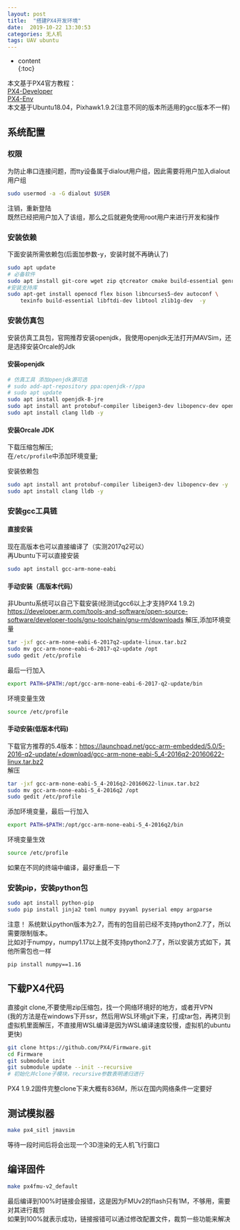 ```yaml
---  
layout: post  
title:  "搭建PX4开发环境"  
date:  2019-10-22 13:30:53  
categories: 无人机 
tags: UAV ubuntu  
---  
```


* content  
{:toc}  

本文基于PX4官方教程：  
[PX4-Developer](https://dev.px4.io/master/zh/index.html)  
[PX4-Env](http://dev.px4.io/v1.9.0/zh/setup/dev_env_linux.html)  
本文基于Ubuntu18.04，Pixhawk1.9.2(注意不同的版本所适用的gcc版本不一样)  

## 系统配置  

### 权限  
为防止串口连接问题，而tty设备属于dialout用户组，因此需要将用户加入dialout用户组  
``` bash 
sudo usermod -a -G dialout $USER  
```  
注销，重新登陆  
既然已经把用户加入了该组，那么之后就避免使用root用户来进行开发和操作  

### 安装依赖  
下面安装所需依赖包(后面加参数-y，安装时就不再确认了)  
``` bash 
sudo apt update  
# 必备软件  
sudo apt install git-core wget zip qtcreator cmake build-essential genromfs -y  
#安装支持库  
sudo apt-get install openocd flex bison libncurses5-dev autoconf \  
    texinfo build-essential libftdi-dev libtool zlib1g-dev  -y  
```  

### 安装仿真包  
安装仿真工具包，官网推荐安装openjdk，我使用openjdk无法打开jMAVSim，还是选择安装Orcale的Jdk  
#### 安装openjdk  
```bash  
# 仿真工具 添加openjdk源可选  
# sudo add-apt-repository ppa:openjdk-r/ppa  
# sudo apt update  
sudo apt install openjdk-8-jre  
sudo apt install ant protobuf-compiler libeigen3-dev libopencv-dev openjdk-8-jdk openjdk-8-jre -y  
sudo apt install clang lldb -y  
```  
#### 安装Orcale JDK  
下载压缩包解压;  
在```/etc/profile```中添加环境变量;  

安装依赖包  
```  bash
sudo apt install ant protobuf-compiler libeigen3-dev libopencv-dev -y  
sudo apt install clang lldb -y  
```  

### 安装gcc工具链  
#### 直接安装  
现在高版本也可以直接编译了（实测2017q2可以）  
再Ubuntu下可以直接安装  
``` bash 
sudo apt install gcc-arm-none-eabi  
```  
#### 手动安装（高版本代码）
非Ubuntu系统可以自己下载安装(经测试gcc6以上才支持PX4 1.9.2)  
https://developer.arm.com/tools-and-software/open-source-software/developer-tools/gnu-toolchain/gnu-rm/downloads
解压,添加环境变量  
``` bash 
tar -jxf gcc-arm-none-eabi-6-2017q2-update-linux.tar.bz2  
sudo mv gcc-arm-none-eabi-6-2017-q2-update /opt  
sudo gedit /etc/profile  
```  
最后一行加入  
``` bash 
export PATH=$PATH:/opt/gcc-arm-none-eabi-6-2017-q2-update/bin  
```  
环境变量生效  
``` bash 
source /etc/profile  
```  

#### 手动安装(低版本代码)  
下载官方推荐的5.4版本：https://launchpad.net/gcc-arm-embedded/5.0/5-2016-q2-update/+download/gcc-arm-none-eabi-5_4-2016q2-20160622-linux.tar.bz2  
解压
``` bash 
tar -jxf gcc-arm-none-eabi-5_4-2016q2-20160622-linux.tar.bz2  
sudo mv gcc-arm-none-eabi-5_4-2016q2 /opt  
sudo gedit /etc/profile  
```  
添加环境变量，最后一行加入  
``` bash 
export PATH=$PATH:/opt/gcc-arm-none-eabi-5_4-2016q2/bin  
```  
环境变量生效  
``` bash 
source /etc/profile  
```  
如果在不同的终端中编译，最好重启一下  

### 安装pip，安装python包  
``` bash 
sudo apt install python-pip  
sudo pip install jinja2 toml numpy pyyaml pyserial empy argparse  
```  
注意！ 系统默认python版本为2.7，而有的包目前已经不支持python2.7了，所以需要限制版本。  
比如对于numpy，numpy1.17以上就不支持python2.7了，所以安装方式如下，其他所需包也一样  
``` bash 
pip install numpy==1.16  
```  

## 下载PX4代码  
直接git clone,不要使用zip压缩包，找一个网络环境好的地方，或者开VPN  
(我的方法是在windows下开ssr，然后用WSL环境git下来，打成tar包，再拷贝到虚拟机里面解压，不直接用WSL编译是因为WSL编译速度较慢，虚拟机的ubuntu更快)  
``` bash 
git clone https://github.com/PX4/Firmware.git  
cd Firmware  
git submodule init  
git submodule update --init --recursive  
# 初始化并clone子模块，recursive参数表明递归进行  
```  
PX4 1.9.2固件完整clone下来大概有836M，所以在国内网络条件一定要好  

## 测试模拟器  
``` bash 
make px4_sitl jmavsim  
```  
等待一段时间后将会出现一个3D渲染的无人机飞行窗口  

## 编译固件  
```  bash
make px4fmu-v2_default  
```  
最后编译到100%时链接会报错，这是因为FMUv2的flash只有1M，不够用，需要对其进行裁剪  
如果到100%就表示成功，链接报错可以通过修改配置文件，裁剪一些功能来解决
